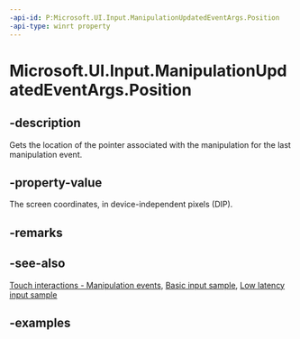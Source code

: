 ```yaml
---
-api-id: P:Microsoft.UI.Input.ManipulationUpdatedEventArgs.Position
-api-type: winrt property
---
```


# Microsoft.UI.Input.ManipulationUpdatedEventArgs.Position

<!--
public Windows.Foundation.Point Position { get; }
-->

## -description

Gets the location of the pointer associated with the manipulation for the last manipulation event.

## -property-value

The screen coordinates, in device-independent pixels (DIP).

## -remarks

## -see-also

[Touch interactions - Manipulation events](/windows/uwp/design/input/touch-interactions#manipulation-events), [Basic input sample](https://github.com/microsoft/Windows-universal-samples/tree/main/Samples/BasicInput), [Low latency input sample](https://github.com/microsoft/Windows-universal-samples/tree/main/Samples/LowLatencyInput)

## -examples
